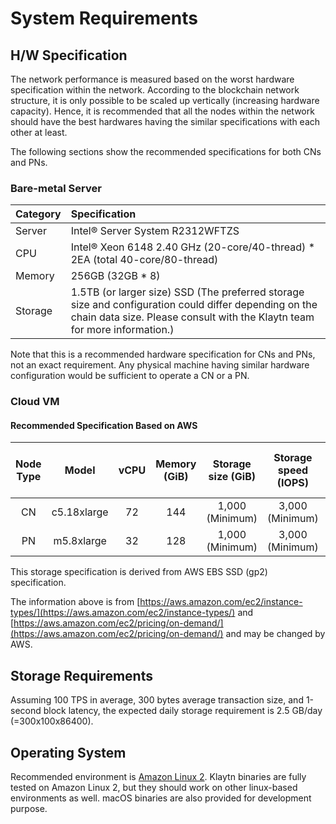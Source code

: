 # System Requirements <a id="system-requirements"></a>

## H/W Specification <a id="h-w-specification"></a>

The network performance is measured based on the worst hardware specification within the network. According to the blockchain network structure, it is only possible to be scaled up vertically \(increasing hardware capacity\). Hence, it is recommended that all the nodes within the network should have the best hardwares having the similar specifications with each other at least.

The following sections show the recommended specifications for both CNs and PNs.

### Bare-metal Server <a id="bare-metal-server"></a>

| Category | Specification                                                                                                                                                                      |
|:-------- |:---------------------------------------------------------------------------------------------------------------------------------------------------------------------------------- |
| Server   | Intel® Server System R2312WFTZS                                                                                                                                                    |
| CPU      | Intel® Xeon 6148 2.40 GHz \(20-core/40-thread\) \* 2EA \(total 40-core/80-thread\)                                                                                           |
| Memory   | 256GB \(32GB \* 8\)                                                                                                                                                            |
| Storage  | 1.5TB (or larger size) SSD (The preferred storage size and configuration could differ depending on the chain data size. Please consult with the Klaytn team for more information.) |

Note that this is a recommended hardware specification for CNs and PNs, not an exact requirement. Any physical machine having similar hardware configuration would be sufficient to operate a CN or a PN.

### Cloud VM <a id="cloud-vm"></a>

#### Recommended Specification Based on AWS <a id="recommended-specification-based-on-aws"></a>

| Node Type |    Model    | vCPU | Memory \(GiB\) | Storage size \(GiB\) | Storage speed \(IOPS\) | Price \(Seoul region, USD/h\) |
|:---------:|:-----------:|:----:|:----------------:|:----------------------:|:------------------------:|:-------------------------------:|
|    CN     | c5.18xlarge |  72  |       144        |    1,000 (Minimum)     |     3,000 (Minimum)      |              3.456              |
|    PN     | m5.8xlarge  |  32  |       128        |    1,000 (Minimum)     |     3,000 (Minimum)      |              1.888              |

This storage specification is derived from AWS EBS SSD (gp2) specification.

The information above is from [https://aws.amazon.com/ec2/instance-types/](https://aws.amazon.com/ec2/instance-types/) and [https://aws.amazon.com/ec2/pricing/on-demand/](https://aws.amazon.com/ec2/pricing/on-demand/) and may be changed by AWS.

## Storage Requirements <a id="storage-requirements"></a>

Assuming 100 TPS in average,  300 bytes average transaction size, and 1-second block latency, the expected daily storage requirement is 2.5 GB/day \(=300x100x86400\).

## Operating System <a id="operating-system"></a>

Recommended environment is [Amazon Linux 2](https://aws.amazon.com/ko/about-aws/whats-new/2017/12/introducing-amazon-linux-2/). Klaytn binaries are fully tested on Amazon Linux 2, but they should work on other linux-based environments as well. macOS binaries are also provided for development purpose.
